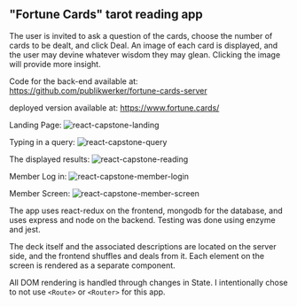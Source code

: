 ## "Fortune Cards" tarot reading app

The user is invited to ask a question of the cards, choose the number of cards to be dealt, and click Deal.
An image of each card is displayed, and the user may devine whatever wisdom they may glean. Clicking the image will provide more insight.

Code for the back-end available at:
https://github.com/publikwerker/fortune-cards-server


deployed version available at: 
https://www.fortune.cards/

Landing Page:
![react-capstone-landing](https://user-images.githubusercontent.com/42702189/52884666-7222a400-3123-11e9-8ff0-57e356c5ec26.png)

Typing in a query:
![react-capstone-query](https://user-images.githubusercontent.com/42702189/52884727-a39b6f80-3123-11e9-941e-fa9bd90b5859.png)

The displayed results:
![react-capstone-reading](https://user-images.githubusercontent.com/42702189/52884755-b615a900-3123-11e9-9022-e25ef114ac27.png)

Member Log in:
![react-capstone-member-login](https://user-images.githubusercontent.com/42702189/52884792-e0676680-3123-11e9-8481-67da49798583.png)

Member Screen:
![react-capstone-member-screen](https://user-images.githubusercontent.com/42702189/52884802-eb21fb80-3123-11e9-96da-6f0ae9b6e08e.png)


The app uses react-redux on the frontend, mongodb for the database, and uses express and node on the backend.
Testing was done using enzyme and jest.

The deck itself and the associated descriptions are located on the server side, and the frontend shuffles and deals from it.
Each element on the screen is rendered as a separate component.

All DOM rendering is handled through changes in State. I intentionally chose to not use `<Route>` or `<Router>` for this app.
